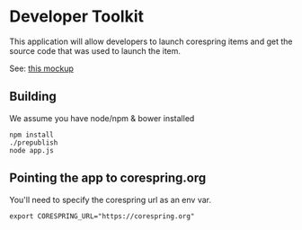 # Developer Toolkit

This application will allow developers to launch corespring items and get the source code that was used to launch the item.

See: [this mockup](https://www.easel.io/documents/f815298729882407?mode=preview#f815298729882407)


## Building

We assume you have node/npm & bower installed
    
    npm install
    ./prepublish
    node app.js
    
## Pointing the app to corespring.org

You'll need to specify the corespring url as an env var.

    export CORESPRING_URL="https://corespring.org"
    
